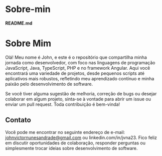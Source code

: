# Sobre-min

**README.md**

# Sobre Mim

Olá! Meu nome é John, e este é o repositório que compartilha minha jornada como desenvolvedor, com foco nas linguagens de programação JavaScript, Java, TypeScript, PHP e no framework Angular. Aqui você encontrará uma variedade de projetos, desde pequenos scripts até aplicativos mais robustos, refletindo meu aprendizado contínuo e minha paixão pelo desenvolvimento de software.

Se você tiver alguma sugestão de melhoria, correção de bugs ou desejar colaborar em algum projeto, sinta-se à vontade para abrir um issue ou enviar um pull request. Toda contribuição é bem-vinda!

## Contato

Você pode me encontrar no seguinte endereço de e-mail: johnvictornunesandrade@gmail.com ou linkedin.com/in/jvna23. Fico feliz em discutir oportunidades de colaboração, responder perguntas ou simplesmente trocar ideias sobre desenvolvimento de software.
